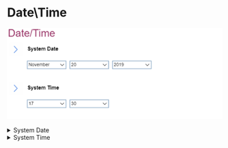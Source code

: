 # Date\Time #
![](./img/datetime.png)

<details><summary>System Date</summary>


Shows the currently set system date and can be changed.

`Tab`, `Shift-Tab`, or `Enter` selects field.

Possible values:

1.	Currently set date
2.	MM/DD/YYYY:<br>
    a. MM – Months: January to December <br>
    b. DD – Date: 1 ~ 31 <br>
    c. YYYY – Year: 1980 ~ 2099 <br>


</details>

<details><summary>System Time</summary>

System Time	Shows the currently set system time and can be changed.

`Tab`, `Shift-Tab`, or `Enter` selects field.

Possible values:

1.	Currently set date
2.	HH : MM : SS<br>
    a. HH - Hour:  00 ~ 23<br>
    b. MM - Minute:  00 ~ 59<br>
    c. SS - Second:  00 ~ 59<br>


</details>
